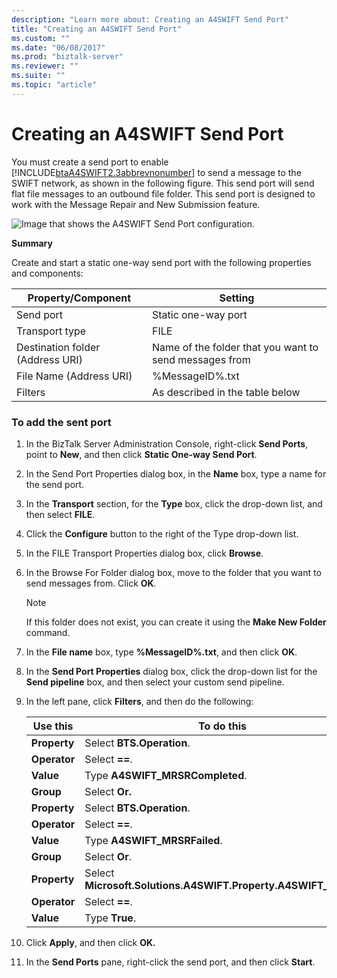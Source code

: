 ```yaml
---
description: "Learn more about: Creating an A4SWIFT Send Port"
title: "Creating an A4SWIFT Send Port"
ms.custom: ""
ms.date: "06/08/2017"
ms.prod: "biztalk-server"
ms.reviewer: ""
ms.suite: ""
ms.topic: "article"
---
```

# Creating an A4SWIFT Send Port
You must create a send port to enable [!INCLUDE[btaA4SWIFT2.3abbrevnonumber](../../includes/btaa4swift2-3abbrevnonumber-md.md)] to send a message to the SWIFT network, as shown in the following figure. This send port will send flat file messages to an outbound file folder. This send port is designed to work with the Message Repair and New Submission feature.  
  
 ![Image that shows the A4SWIFT Send Port configuration.](../../adapters-and-accelerators/accelerator-swift/media/a4swift-send-port-configuration.gif "A4SWIFT_Send_Port_Configuration")  
  
 **Summary**  
  
 Create and start a static one-way send port with the following properties and components:  
  
|Property/Component|Setting|  
|-------------------------|-------------|  
|Send port|Static one-way port|  
|Transport type|FILE|  
|Destination folder (Address URI)|Name of the folder that you want to send messages from|  
|File Name (Address URI)|%MessageID%.txt|  
|Filters|As described in the table below|  
  
### To add the sent port  
  
1.  In the BizTalk Server Administration Console, right-click **Send Ports**, point to **New**, and then click **Static One-way Send Port**.  
  
2.  In the Send Port Properties dialog box, in the **Name** box, type a name for the send port.  
  
3.  In the **Transport** section, for the **Type** box, click the drop-down list, and then select **FILE**.  
  
4.  Click the **Configure** button to the right of the Type drop-down list.  
  
5.  In the FILE Transport Properties dialog box, click **Browse**.  
  
6.  In the Browse For Folder dialog box, move to the folder that you want to send messages from. Click **OK**.  
  
    > [!NOTE]
    >  If this folder does not exist, you can create it using the **Make New Folder** command.  
  
7.  In the **File name** box, type **%MessageID%.txt**, and then click **OK**.  
  
8.  In the **Send Port Properties** dialog box, click the drop-down list for the **Send pipeline** box, and then select your custom send pipeline.  
  
9. In the left pane, click **Filters**, and then do the following:  
  
    |Use this|To do this|  
    |--------------|----------------|  
    |**Property**|Select **BTS.Operation**.|  
    |**Operator**|Select **==**.|  
    |**Value**|Type **A4SWIFT_MRSRCompleted**.|  
    |**Group**|Select **Or.**|  
    |**Property**|Select **BTS.Operation**.|  
    |**Operator**|Select **==**.|  
    |**Value**|Type **A4SWIFT_MRSRFailed**.|  
    |**Group**|Select **Or**.|  
    |**Property**|Select **Microsoft.Solutions.A4SWIFT.Property.A4SWIFT_Failed**.|  
    |**Operator**|Select **==**.|  
    |**Value**|Type **True**.|  
  
10. Click **Apply**, and then click **OK.**  
  
11. In the **Send Ports** pane, right-click the send port, and then click **Start**.
